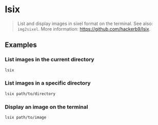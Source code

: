 # lsix

> List and display images in sixel format on the terminal. See also: `img2sixel`. More information: <https://github.com/hackerb9/lsix>.

## Examples

### List images in the current directory

```bash
lsix
```

### List images in a specific directory

```bash
lsix path/to/directory
```

### Display an image on the terminal

```bash
lsix path/to/image
```
